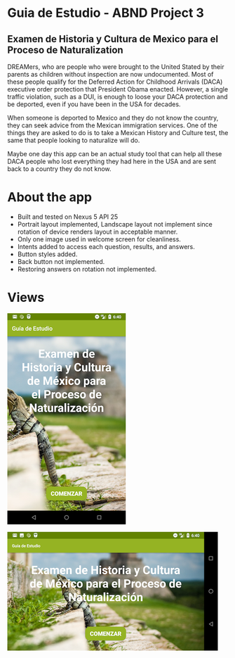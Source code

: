 # Guia de Estudio - ABND Project 3

## Examen de Historia y Cultura de Mexico para el Proceso de Naturalization

DREAMers, who are people who were brought to the United Stated by their parents as children
without inspection are now undocumented. Most of these people qualify for the Deferred Action
for Childhood Arrivals (DACA) executive order protection that President Obama enacted. However, a single
traffic violation, such as a DUI, is enough to loose your DACA protection and be deported, even if
you have been in the USA for decades.

When someone is deported to Mexico and they do not know the country, they can seek advice from the
Mexican immigration services. One of the things they are asked to do is to take a Mexican History and
Culture test, the same that people looking to naturalize will do.

Maybe one day this app can be an actual study tool that can help all these DACA people who lost everything
they had here in the USA and are sent back to a country they do not know.

# About the app

- Built and tested on Nexus 5 API 25
- Portrait layout implemented, Landscape layout not implement since rotation of device renders layout in
acceptable manner.
- Only one image used in welcome screen for cleanliness.
- Intents added to access each question, results, and answers.
- Button styles added.
- Back button not implemented.
- Restoring answers on rotation not implemented.

# Views

![portrait-screenshot](app/src/main/res/drawable/guia_portrait.png)

![landscape-screenshot](app/src/main/res/drawable/guia_landscape.png)
